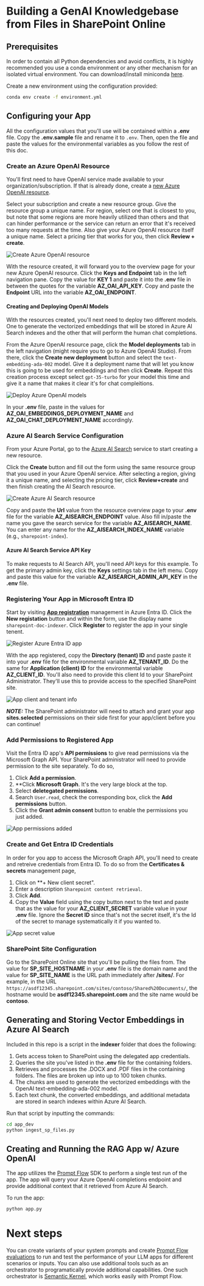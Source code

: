 # Building a GenAI Knowledgebase from Files in SharePoint Online

## Prerequisites
In order to contain all Python dependencies and avoid conflicts, it is highly recommended you use a conda environment or any other mechanism for an isolated virtual environment. You can download/install miniconda [here](https://docs.anaconda.com/free/miniconda/miniconda-install/).

Create a new environment using the configuration provided:
```bash
conda env create -f environment.yml
```

## Configuring your App
All the configuration values that you'll use will be contained within a **.env** file. Copy the **.env.sample** file and rename it to `.env`. Then, open the file and paste the values for the environmental variables as you follow the rest of this doc.

### Create an Azure OpenAI Resource
You'll first need to have OpenAI service made available to your organization/subscription. If that is already done, create a [new Azure OpenAI resource](https://portal.azure.com/?microsoft_azure_marketplace_ItemHideKey=microsoft_openai_tip#create/Microsoft.CognitiveServicesOpenAI).

Select your subscription and create a new resource group. Give the resource group a unique name. For region, select one that is closest to you, but note that some regions are more heavily utilized than others and that can hinder performance or the service can return an error that it's received too many requests at the time. Also give your Azure OpenAI resource itself a unique name. Select a pricing tier that works for you, then click **Review + create**.

![Create Azure OpenAI resource](images/1.png)

With the resource created, it will forward you to the overview page for your new Azure OpenAI resource. Click the **Keys and Endpoint** tab in the left navigation pane. Copy the value for **KEY 1** and paste it into the **.env** file in between the quotes for the variable **AZ_OAI_API_KEY**. Copy and paste the **Endpoint** URL into the variable **AZ_OAI_ENDPOINT**.

#### Creating and Deploying OpenAI Models
With the resources created, you'll next need to deploy two different models. One to generate the vectorized embeddings that will be stored in Azure AI Search indexes and the other that will perform the human chat completions.

From the Azure OpenAI resource page, click the **Model deployments** tab in the left navigation (might require you to go to Azure OpenAI Studio). From there, click the **Create new deployment** button and select the `text-embedding-ada-002` model. Give it a deployment name that will let you know this is going to be used for embeddings and then click **Create**. Repeat this creation process except select `gpt-35-turbo` for your model this time and give it a name that makes it clear it's for chat compleitions.

![Deploy Azure OpenAI models](images/2.png)

In your **.env** file, paste in the values for **AZ_OAI_EMBEDDINGS_DEPLOYMENT_NAME** and **AZ_OAI_CHAT_DEPLOYMENT_NAME** accordingly.

### Azure AI Search Service Configuration
From your Azure Portal, go to the [Azure AI Search](https://portal.azure.com/#view/Microsoft_Azure_ProjectOxford/CognitiveServicesHub/~/CognitiveSearch) service to start creating a new resource.

Click the **Create** button and fill out the form using the same resource group that you used in your Azure OpenAI service. After selecting a region, giving it a unique name, and selecting the pricing tier, click **Review+create** and then finish creating the AI Search resource.

![Create Azure AI Search resource](images/3.png)

Copy and paste the **Url** value from the resource overview page to your **.env** file for the variable **AZ_AISEARCH_ENDPOINT** value. Also fill in/paste the name you gave the search service for the variable **AZ_AISEARCH_NAME**. You can enter any name for the **AZ_AISEARCH_INDEX_NAME** variable (e.g., `sharepoint-index`).

#### Azure AI Search Service API Key

To make requests to AI Search API, you'll need API keys for this example. To get the primary admin key, click the **Keys** settings tab in the left menu. Copy and paste this value for the variable **AZ_AISEARCH_ADMIN_API_KEY** in the **.env** file.

### Registering Your App in Microsoft Entra ID
Start by visiting **[App registration](https://portal.azure.com/#view/Microsoft_AAD_IAM/ActiveDirectoryMenuBlade/~/RegisteredApps)** management in Azure Entra ID. Click the **New registation** button and within the form, use the display name `sharepoint-doc-indexer`. Click **Register** to register the app in your single tenent.

![Register Azure Entra ID app](images/4.png)

With the app registered, copy the **Directory (tenant) ID** and paste paste it into your **.env** file for the environmental variable **AZ_TENANT_ID**. Do the same for **Application (client) ID** for the environmental variable **AZ_CLIENT_ID**. You'll also need to provide this client Id to your SharePoint Administrator. They'll use this to provide access to the specified SharePoint site.

![App client and tenant info](images/5.png)

**_NOTE:_** The SharePoint administrator will need to attach and grant your app **sites.selected** permissions on their side first for your app/client before you can continue!

### Add Permissions to Registered App
Visit the Entra ID app's **API permissions** to give read permissions via the Microsoft Graph API. Your SharePoint administrator will need to  provide permission to the site separately. To do so,

1. Click **Add a permission**.
2. **Click **Microsoft Graph**. It's the very large block at the top.
3. Select **deletegated permissions**.
4. Search `User.read`, check the corresponding box, click the **Add permissions** button.
5. Click the **Grant admin consent** button to enable the permissions you just added.

![App permissions added](images/6.png)

### Create and Get Entra ID Credentials
In order for you app to access the Microsoft Graph API, you'll need to create and retreive credentials from Entra ID. To do so from the **Certificates & secrets** management page, 
1. Click on **+ New client secret".
2. Enter a description `Sharepoint content retrieval`.
3. Click **Add**.
4. Copy the **Value** field using the copy button next to the text and paste that as the value for your **AZ_CLIENT_SECRET** variable value in your **.env** file. Ignore the **Secret ID** since that's not the secret itself, it's the Id of the secret to manage systematically it if you wanted to.

![App secret value](images/7.png)

### SharePoint Site Configuration
Go to the SharePoint Online site that you'll be pulling the files from. The value for **SP_SITE_HOSTNAME** in your **.env** file is the domain name and the value for **SP_SITE_NAME** is the URL path immediately after **/sites/**. For example, in the URL `https://asdf12345.sharepoint.com/sites/contoso/Shared%20Documents/`, the hostname would be **asdf12345.sharepoint.com** and the site name would be **contoso**.

## Generating and Storing Vector Embeddings in Azure AI Search
Included in this repo is a script in the **indexer** folder that does the following:
1. Gets access token to SharePoint using the delegated app credentials.
2. Queries the site you've listed in the **.env** file for the containing folders.
3. Retrieves and processes the .DOCX and .PDF files in the containing folders. The files are broken up into up to 100 token chunks.
4. The chunks are used to generate the vectorized embeddings with the OpenAI text-embedding-ada-002 model.
5. Each text chunk, the converted embeddings, and additional metadata are stored in search indexes within Azure AI Search.

Run that script by inputting the commands:
```bash
cd app_dev
python ingest_sp_files.py
```

## Creating and Running the RAG App w/ Azure OpenAI
The app utilizes the [Prompt Flow](https://github.com/microsoft/promptflow/tree/main) SDK to perform a single test run of the app. The app will query your Azure OpenAI completions endpoint and provide additional context that it retrieved from Azure AI Search.

To run the app:
```bash
python app.py
```

# Next steps
You can create variants of your system prompts and create [Prompt Flow evaluations](https://microsoft.github.io/promptflow/how-to-guides/run-and-evaluate-a-flow/index.html) to run and test the performance of your LLM apps for different scenarios or inputs. You can also use additional tools such as an orchestrator to programatically provide additional capabilities. One such orchestrator is [Semantic Kernel](https://learn.microsoft.com/en-us/semantic-kernel/get-started/quick-start-guide?toc=%2Fsemantic-kernel%2Ftoc.json&tabs=python), which works easily with Prompt Flow.